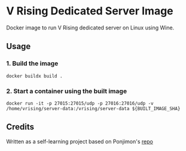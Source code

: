# V Rising Dedicated Server Image
Docker image to run V Rising dedicated server on Linux using Wine.

## Usage
### 1. Build the image
`docker buildx build .`

### 2. Start a container using the built image
`docker run -it -p 27015:27015/udp -p 27016:27016/udp -v /home/vrising/server-data:/vrising/server-data ${BUILT_IMAGE_SHA}`

## Credits
Written as a self-learning project based on Ponjimon's [repo](https://github.com/Ponjimon/vrising-docker/tree/main)